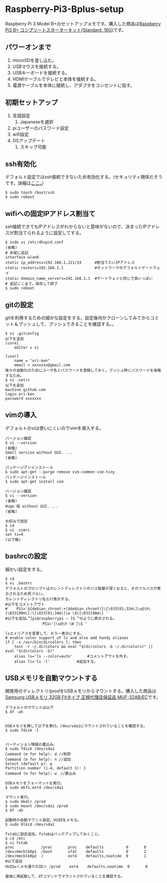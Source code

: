 # Raspberry-Pi3-Bplus-setup
Raspberry Pi 3 Model B+のセットアップメモです。購入した商品は[Raspberry Pi3 B+ コンプリートスターターキット(Standard, 16G)](https://www.amazon.co.jp/dp/B07CRY1JC1/)です。

## パワーオンまで
1. microSDを差し込む。  
1. USBマウスを接続する。  
1. USBキーボードを接続する。  
1. HDMIケーブルでテレビと本体を接続する。 
1. 電源ケーブルを本体に接続し、アダプタをコンセントに指す。

## 初期セットアップ
1. 言語設定
    1. Japaneseを選択
1. piユーザーのパスワード設定
1. wifi設定
1. OSアップデート
    1. スキップ可能

## ssh有効化
デフォルト設定ではssh接続できないため有効化する。(セキュリティ関係だそうです。詳細は[ここ。](https://www.raspberrypi.org/blog/a-security-update-for-raspbian-pixel/))
```
$ sudo touch /boot/ssh
$ sudo reboot
```
## wifiへの固定IPアドレス割当て
ssh接続できてもIPアドレスがわからないと意味がないので、決まったIPアドレスが割当てられるように設定してする。
```
$ sudo vi /etc/dhcpcd.conf
(省略)
# 末尾に追記
interface wlan0
static ip_address=192.168.1.221/24      #割当てたいIPアドレス
static routers=192.168.1.1              #ネットワークのデフォルトゲートウェイ
static domain_name_servers=192.168.1.1  #ゲートウェイと同じで良いっぽい
# 追記ここまで。保存して終了
$ sudo reboot
```
## gitの設定
gitを利用するための細かな設定をする。設定後何かクローンしてみてからコミット＆プッシュして、プッシュできることを確認する。。
```
$ vi .gitconfig
以下を追加
[core]
	editor = vi

[user]
	name = "ori-ken"
	email = xxxxxxx@gmail.com
後々の自動化のためにユーザ名とパスワードを登録しておく。プッシュ時にパスワードを省略するため。
$ vi .netrc
以下を追加
machine github.com
login ori-ken
password xxxxxxx
```
## vimの導入
デフォルトのviは使いにくいのでvimを導入する。
```
バージョン確認
$ vi --version
(省略)
Small version without GUI. ...
(省略)

パッケージアンインストール
$ sudo apt-get --purge remove vim-common vim-tiny
パッケージインストール
$ sudo apt-get install vim

バージョン確認
$ vi --version
(省略)
Huge 版 without GUI. ...
(省略)

お好みで設定
$ cd
$ vi .vimrc
set ts=4
(以下略)
```
## bashrcの設定
細かい設定をする。
```
$ cd 
$ vi .bashrc
デフォルトのプロンプトはカレントディレクトリのパス階層が深くなると、そのフルパスが表示されるため見づらい。
カレントディレクトリ名だけ表示する。
#以下をコメントアウト
#    PS1='${debian_chroot:+($debian_chroot)}\[\033[01;32m\]\u@\h\[\033[00m\]:\[\033[01;34m\]\w \$\[\033[00m\] '
#以下を追加。”[pi@raspberrypi ~ ]$ ”のように表示される。
　　　　　　　　　　PS1='[\u@\h \W ]\$ '

lsエイリアスを変更して、カラー表示にする。
# enable color support of ls and also add handy aliases
if [ -x /usr/bin/dircolors ]; then
    test -r ~/.dircolors && eval "$(dircolors -b ~/.dircolors)" || eval "$(dircolors -b)"
    alias ls='ls --color=auto'　　　　#コメントアウトを外す。
    alias ll='ls -l'            #追加する。

```
## USBメモリを自動マウントする
開発用のディレクトリ/prodをUSBメモリからマウントする。購入した商品は[Samsung USBメモリ 32GB Fitタイプ 正規代理店保証品 MUF-32AB/EC](https://www.amazon.co.jp/gp/product/B07GYWPHY6/)です。
```
デフォルトのマウントは以下
$ df -ah


USBメモリを挿して以下を実行。/dev/sda1にマウントされていることを確認する。
$ sudo fdisk -l


パーティション情報の書込み。
$ sudo fdisk /dev/sda1
Command (m for help): d //削除
Command (m for help): n //追加
Select (default p): p
Partition number (1-4, default 1): 1
Command (m for help): w　//書込み

USBメモリをフォーマットを実行。
$ sudo mkfs.ext4 /dev/sda1

マウント実行。
$ sudo mkdir /prod
$ sudo mount /dev/sda1 /prod
$ df -ah

起動時の自動マウント設定。UUIDをメモる。
$ sudo blkid /dev/sda1

fstabに設定追加。fstabはバックアップしておくこと。
$ cd /etc
$ vi fstab
proc            /proc       proc    defaults          0       0
/dev/mmcblk0p1  /boot       vfat    defaults          0       2
/dev/mmcblk0p2  /           ext4    defaults,noatime  0       1
#以下追加
UUID=＜メモ通りのID＞ /prod    ext4    defaults,noatime  0       0

最後に再起動して、dfコマンドでマウントされていることを確認する。
```

